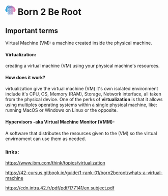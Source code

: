 # <img src="cloud.png" alt="virtual machine" width="32" height="32"> Born 2 Be Root

## Important terms

Virtual Machine (VM): a machine created inside the physical machine.

#### Virtualization:
creating a virtual machine (VM) using your physical machine's resources.

#### How does it work?
virtualization give the virtual machine (VM) it's own isolated environment include it's CPU, OS, Memory (RAM), Storage, Network interface, all taken from the physical device. One of the perks of <strong>virtualization</strong> is that it allows using multiples operating systems within a single physical machine, like: running MacOS or Windows on Linux or the opposite.

#### Hypervisors -aka Virtual Machine Monitor (VMM)-

A software that distributes the resources given to the (VM) so the virtual envirnoment can use them as needed. 

### links:

https://www.ibm.com/think/topics/virtualization

https://42-cursus.gitbook.io/guide/1-rank-01/born2beroot/whats-a-virtual-machine

https://cdn.intra.42.fr/pdf/pdf/177141/en.subject.pdf